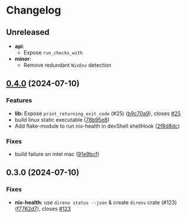 # Changelog

## Unreleased

* **api**:
  * Expose `run_checks_with`
* **minor**:
  * Remove redundant `NixEnv` detection

## [0.4.0](https://github.com/juspay/nix-health/compare/0.3.0...0.4.0) (2024-07-10)

### Features

* **lib:** Expose `print_returning_exit_code`  (#25)
([b9c70a9](https://github.com/juspay/nix-health/commit/b9c70a9506823bdcc1d54c14b7c56d299b3a5c6a)),
closes [#25](https://github.com/juspay/nix-health/issues/25)
* build linux static executable
([78b95e8](https://github.com/juspay/nix-health/commit/78b95e8528282ef3f88b2ed29c0f5fc0cebbaa07))
* Add flake-module to run nix-health in devShell shellHook
([2f8d8dc](https://github.com/juspay/nix-health/commit/2f8d8dc30121923192c78a8f5152c5c89fdf1809))

### Fixes

* build failure on intel mac
([91e9bcf](https://github.com/juspay/nix-health/commit/91e9bcfd60d672074951d534d7b51f609dda1e94))

## 0.3.0 (2024-07-10)

### Fixes

* **nix-health:** use `direnv status --json` & create `direnv` crate (#123)
([f7762d7](https://github.com/juspay/nix-health/commit/f7762d7fec28f3091289fb03b3ad171cfb923f87)),
closes [#123](https://github.com/juspay/nix-health/issues/123)
